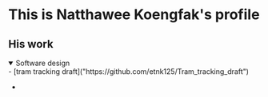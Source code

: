 # This is Natthawee Koengfak's profile
## His work
<details open>
  <summary>Software design </summary>
- [tram tracking draft]("https://github.com/etnk125/Tram_tracking_draft")
<ul>
  <li></li>
</ul>
</details>
